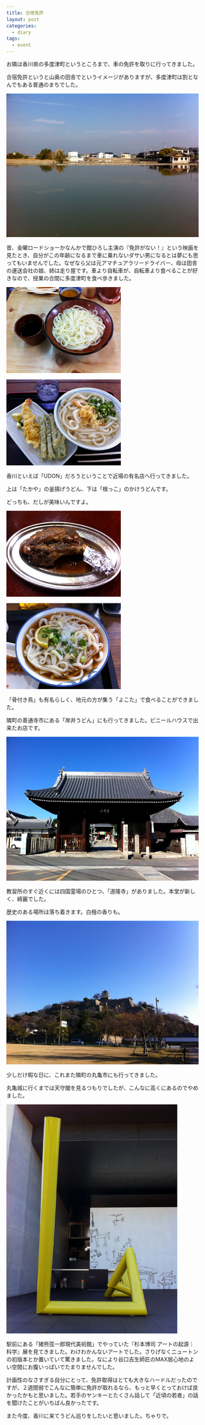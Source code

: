 ```yaml
---
title: 合宿免許
layout: post
categories:
  - diary
tags:
  - event
---
```


お隣は香川県の多度津町というところまで、車の免許を取りに行ってきました。

合宿免許というと山奥の田舎でというイメージがありますが、多度津町は割となんでもある普通のまちでした。

![多度津の風景][1]

昔、金曜ロードショーかなんかで館ひろし主演の『免許がない！』という映画を見たとき、自分がこの年齢になるまで車に乗れないダサい男になるとは夢にも思ってもいませんでした。なぜなら父は元アマチュアラリードライバー、母は田舎の運送会社の娘、姉は走り屋です。車より自転車が、自転車より食べることが好きなので、授業の合間に多度津町を食べ歩きました。

![たかやのうどん][2]

![根っこのうどん][3]

香川といえば「UDON」だろうということで近場の有名店へ行ってきました。

上は「たかや」の釜揚げうどん、下は「根っこ」のかけうどんです。

どっちも、だしが美味いんですよ。

![よこたの骨付鳥][4]

![岸井うどんのうどん][5]

「骨付き鳥」も有名らしく、地元の方が集う「よこた」で食べることができました。

隣町の善通寺市にある「岸井うどん」にも行ってきました。ビニールハウスで出来たお店です。

![道隆寺][6]

教習所のすぐ近くには四国霊場のひとつ、「道隆寺」がありました。本堂が新しく、綺麗でした。

歴史のある場所は落ち着きます。白檀の香りも。

![丸亀城][7]

少しだけ暇な日に、これまた隣町の丸亀市にも行ってきました。

丸亀城に行くまでは天守閣を見るつもりでしたが、こんなに高くにあるのでやめました。

![猪熊弦一郎美術館][8]

駅前にある「猪熊弦一郎現代美術館」でやっていた『杉本博司 アートの起源｜科学』展を見てきました。わけわかんないアートでした。さりげなくニュートンの初版本とか置いていて驚きました。なにより谷口吉生師匠のMAX居心地のよい空間にお腹いっぱいでたまりませんでした。

計画性のなさすぎる自分にとって、免許取得はとても大きなハードルだったのですが、２週間弱でこんなに簡単に免許が取れるなら、もっと早くとっておけば良かったかもと思いました。若手のヤンキーとたくさん話して「近頃の若者」の話を聞けたことがいちばん良かったです。

また今度、香川に来てうどん巡りをしたいと思いました。ちゃりで。


 [1]: /img/uploads/2010/12/car-license-7.jpg
 [2]: /img/uploads/2010/12/car-license-1.jpg
 [3]: /img/uploads/2010/12/car-license-2.jpg
 [4]: /img/uploads/2010/12/car-license-4.jpg
 [5]: /img/uploads/2010/12/car-license-3.jpg
 [6]: /img/uploads/2010/12/car-license-6.jpg
 [7]: /img/uploads/2010/12/car-license-5.jpg
 [8]: /img/uploads/2010/12/car-license-8.jpg
